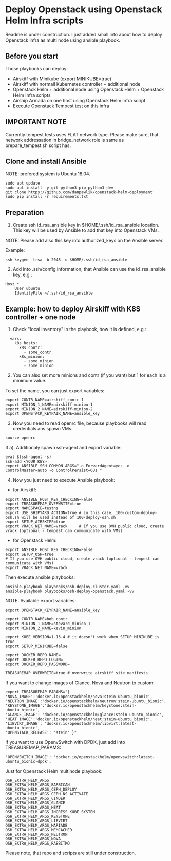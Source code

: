 # Deploy Openstack using Openstack Helm Infra scripts

Readme is under construction. I just added small into about
how to deploy Openstack infra as multi node using ansible playbook.

## Before you start

Those playbooks can deploy:

- Airskiff with Minikube (export MINIKUBE=true)
- Airskiff with normall Kubernetes controller + additional node
- Openstack Helm + additional node using Openstack Helm + Openstack Helm Infra scripts
- Airship Armada on one host using Openstack Helm Infra script
- Execute Openstack Tempest test on this infra


## IMPORTANT NOTE
Currently tempest tests uses FLAT network type. Please make sure,
that network addressation in bridge_network role is same as
prepare_tempest.sh script has.


## Clone and install Ansible
NOTE: prefered system is Ubuntu 18.04.

```
sudo apt update
sudo apt install -y git python3-pip python3-dev
git clone https://github.com/danpawlik/openstack-helm-deployment
sudo pip install -r requirements.txt
```

## Preparation

1. Create ssh id_rsa_ansible key in $HOME/.ssh/id_rsa_ansible location.
This key will be used by Ansible to add that key into Openstack VMs.

NOTE:
Please add also this key into authorized_keys on the Ansible server.

Example:
```
ssh-keygen -trsa -b 2048 -o $HOME/.ssh/id_rsa_ansible
```

2. Add into .ssh/config information, that Ansible can use the
id_rsa_ansible key, e.g.:
```
Host *
    User ubuntu
    IdentityFile ~/.ssh/id_rsa_ansible
```

## Example: how to deploy Airskiff with K8S controller + one node


1. Check "local inventory" in the playbook, how it is defined, e.g.:

```
  vars:
    k8s_hosts:
      k8s_contr:
        - some_contr
      k8s_minion:
        - some_minion
        - some_minion
```

2. You can also set more minions and contr (if you want) but 1 for each is a minimum value.

To set the name, you can just export variables:
```
export CONTR_NAME=airskiff_contr-1
export MINION_1_NAME=airskiff-minion-1
export MINION_2_NAME=airskiff-minion-2
export OPENSTACK_KEYPAIR_NAME=ansible_key
```

3. Now you need to read openrc file, because playbooks will read credentials
ans spawn VMs.

```
source openrc
```

3 a). Additionaly spawn ssh-agent and export variable:
```
eval $(ssh-agent -s)
ssh-add <YOUR KEY>
export ANSIBLE_SSH_COMMON_ARGS="-o ForwardAgent=yes -o ControlMaster=auto -o ControlPersist=60s "
```

4. Now you just need to execute Ansible playbook:
- for Airskiff:
```
export ANSIBLE_HOST_KEY_CHECKING=False
export TREASUREMAP_OVERWRITE=true
export NAMESPACE=testns
export USE_SHIPYARD_ACTION=true # in this case, 100-custom-deploy-osh.sh will be used instead of 100-deploy-osh.sh
export SETUP_AIRSKIFF=true
export VRACK_NET_NAME=vrack     # If you use OVH public cloud, create vrack (optional - tempest can communicate with VMs)
```
- for Openstack Helm:
```
export ANSIBLE_HOST_KEY_CHECKING=False
export SETUP_OSH=true
# If you use OVH public cloud, create vrack (optional - tempest can communicate with VMs)
export VRACK_NET_NAME=vrack
```

Then execute ansible playbooks:
```
ansible-playbook playbooks/osh-deploy-cluster.yaml -vv
ansible-playbook playbooks/osh-deploy-openstack.yaml -vv
```

NOTE:
Available export variables:
```
export OPENSTACK_KEYPAIR_NAME=ansible_key

export CONTR_NAME=bob_contr
export MINION_1_NAME=stevard_minion_1
export MINION_2_NAME=kevin_minion

export KUBE_VERSION=1.13.4 # it doesn't work when SETUP_MINIKUBE is true
export SETUP_MINIKUBE=false

export DOCKER_REPO_NAME=
export DOCKER_REPO_LOGIN=
export DOCKER_REPO_PASSWORD=

TREASUREMAP_OVERWRITE=true # overwrite airskiff site manifests
```

If you want to change images of Glance, Nova and Neutron to custom:
```
export TREASUREMAP_PARAMS="{
'NOVA_IMAGE':'docker.io/openstackhelm/nova:stein-ubuntu_bionic',
'NEUTRON_IMAGE':'docker.io/openstackhelm/neutron:stein-ubuntu_bionic',
'KEYSTONE_IMAGE':'docker.io/openstackhelm/keystone:stein-ubuntu_bionic',
'GLANCE_IMAGE': 'docker.io/openstackhelm/glance:stein-ubuntu_bionic',
'HEAT_IMAGE':'docker.io/openstackhelm/heat:stein-ubuntu_bionic',
'LIBVIRT_IMAGE': 'docker.io/openstackhelm/libvirt:latest-ubuntu_bionic',
'OPENSTACK_RELEASE': 'stein' }"
```

If you want to use OpenvSwitch with DPDK, just add into TREASUREMAP_PARAMS:
```
'OPENVSWITCH_IMAGE': 'docker.io/openstackhelm/openvswitch:latest-ubuntu_bionic-dpdk',
```

Just for Openstack Helm multinode playbook:
```
OSH_EXTRA_HELM_ARGS
OSH_EXTRA_HELM_ARGS_BARBICAN
OSH_EXTRA_HELM_ARGS_CEPH_DEPLOY
OSH_EXTRA_HELM_ARGS_CEPH_NS_ACTIVATE
OSH_EXTRA_HELM_ARGS_CINDER
OSH_EXTRA_HELM_ARGS_GLANCE
OSH_EXTRA_HELM_ARGS_HEAT
OSH_EXTRA_HELM_ARGS_INGRESS_KUBE_SYSTEM
OSH_EXTRA_HELM_ARGS_KEYSTONE
OSH_EXTRA_HELM_ARGS_LIBVIRT
OSH_EXTRA_HELM_ARGS_MARIADB
OSH_EXTRA_HELM_ARGS_MEMCACHED
OSH_EXTRA_HELM_ARGS_NEUTRON
OSH_EXTRA_HELM_ARGS_NOVA
OSH_EXTRA_HELM_ARGS_RABBITMQ
```

Please note, that repo and scripts are still under construction.
